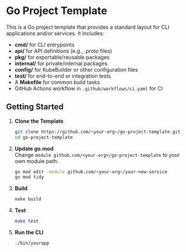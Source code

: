 # Go Project Template

This is a Go project template that provides a standard layout for CLI applications and/or services. It includes:

- **cmd/** for CLI entrypoints
- **api/** for API definitions (e.g., .proto files)
- **pkg/** for exportable/reusable packages
- **internal/** for private/internal packages
- **config/** for KubeBuilder or other configuration files
- **test/** for end-to-end or integration tests
- A **Makefile** for common build tasks
- GitHub Actions workflow in `.github/workflows/ci.yaml` for CI

## Getting Started

1. **Clone the Template**  
   ```bash
   git clone https://github.com/<your-org>/go-project-template.git
   cd go-project-template
   ```

2. **Update go.mod**  
   Change `module github.com/<your-org>/go-project-template` to your own module path:
   ```bash
   go mod edit -module github.com/<your-org>/your-new-service
   go mod tidy
   ```

3. **Build**  
   ```bash
   make build
   ```

4. **Test**  
   ```bash
   make test
   ```

5. **Run the CLI**  
   ```bash
   ./bin/yourapp
   ```

